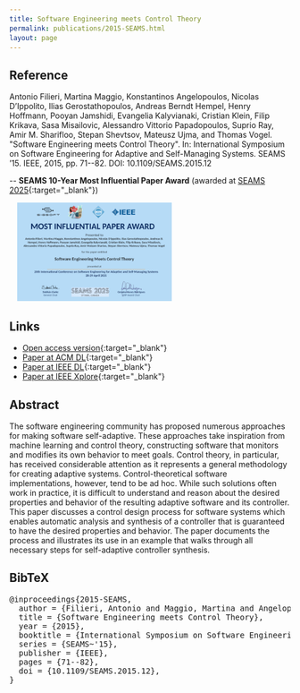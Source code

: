 ```yaml
---
title: Software Engineering meets Control Theory
permalink: publications/2015-SEAMS.html
layout: page
---
```


## Reference
Antonio Filieri, Martina Maggio, Konstantinos Angelopoulos, Nicolas D’Ippolito, Ilias Gerostathopoulos, Andreas Berndt Hempel, Henry Hoffmann, Pooyan Jamshidi, Evangelia Kalyvianaki, Cristian Klein, Filip Krikava, Sasa Misailovic, Alessandro Vittorio Papadopoulos, Suprio Ray, Amir M. Sharifloo, Stepan Shevtsov, Mateusz Ujma, and Thomas Vogel. "Software Engineering meets Control Theory". In: International Symposium on Software Engineering for Adaptive and Self-Managing Systems. SEAMS ’15. IEEE, 2015, pp. 71--82. DOI: 10.1109/SEAMS.2015.12 

-- **SEAMS 10-Year Most Influential Paper Award** (awarded at [SEAMS 2025](https://conf.researchr.org/home/seams-2025/){:target="_blank"})

<a href="/assets/img/2025-SEAMS-MIP-Award.png"><img src="/assets/img/2025-SEAMS-MIP-Award.png" alt="Certificate of the SEAMS 10-Year Most Influential Paper Award" style="width: 55%; margin-top: 0em; margin-left: 1em;"/></a>


## Links
* [Open access version](https://hal.inria.fr/hal-01119461/){:target="_blank"}
* [Paper at ACM DL](http://dl.acm.org/citation.cfm?id=2821370){:target="_blank"}
* [Paper at IEEE DL](http://doi.ieeecomputersociety.org/10.1109/SEAMS.2015.12){:target="_blank"}
* [Paper at IEEE Xplore](https://doi.org/10.1109/SEAMS.2015.12){:target="_blank"}

## Abstract
The software engineering community has proposed numerous approaches for making software self-adaptive. These approaches take inspiration from machine learning and control theory, constructing software that monitors and modifies its own behavior to meet goals. Control theory, in particular, has received considerable attention as it represents a general methodology for creating adaptive systems. Control-theoretical software implementations, however, tend to be ad hoc. While such solutions often work in practice, it is difficult to understand and reason about the desired properties and behavior of the resulting adaptive software and its controller. This paper discusses a control design process for software systems which enables automatic analysis and synthesis of a controller that is guaranteed to have the desired properties and behavior. The paper documents the process and illustrates its use in an example that walks through all necessary steps for self-adaptive controller synthesis.

## BibTeX

<div class="bibtex">
<pre>@inproceedings{2015-SEAMS,
  author = {Filieri, Antonio and Maggio, Martina and Angelopoulos, Konstantinos and D’Ippolito, Nicolas and Gerostathopoulos, Ilias and Hempel, Andreas Berndt and Hoffmann, Henry and Jamshidi, Pooyan and Kalyvianaki, Evangelia and Klein, Cristian and Krikava, Filip and Misailovic, Sasa and Papadopoulos, Alessandro Vittorio and Ray, Suprio and Sharifloo, Amir M. and Shevtsov, Stepan and Ujma, Mateusz and Vogel, Thomas},
  title = {Software Engineering meets Control Theory},
  year = {2015},
  booktitle = {International Symposium on Software Engineering for Adaptive and Self-Managing Systems},
  series = {SEAMS~'15},
  publisher = {IEEE},
  pages = {71--82},
  doi = {10.1109/SEAMS.2015.12},
}</pre>
</div>
